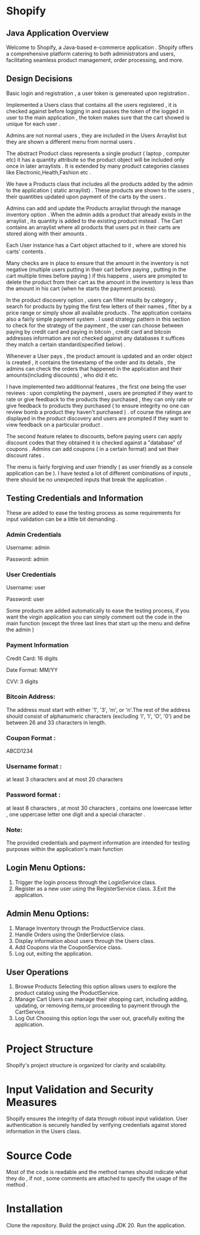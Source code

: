 
# Shopify
## Java Application Overview
Welcome to Shopify, a Java-based e-commerce application . Shopify offers a comprehensive platform catering to both administrators and users, facilitating seamless product management, order processing, and more.
## Design Decisions 
Basic login and registration , a user token is genereated upon registration . 


Implemented a Users class that contains all the users registered , it is checked against before logging in and passes the token of the logged in user to the main application , the token makes sure that the cart showed is unique for each user .


Admins are not normal users , they are included in the Users Arraylist but they are shown a different menu from normal users . 



The abstract  Product class represents a single product ( laptop ,  computer etc) it has a quantity attribute so the product object will be included only once in later arraylists .
It is extended by many product categories classes like Electronic,Health,Fashion etc .



We have a Products class that includes all the products added by the admin to the application ( static arraylist) . These products are shown to the users , their quantities updated upon payment of the carts by the users . 



Admins can add and update the Products arraylist through the manage inventory option . When the admin adds a product that already exists in the arraylist , its quantity is added to the existing product instead .
The Cart contains an arraylist where all products that users put in their carts are stored along with their amounts .



Each User instance has a Cart object attached to it , where are stored his carts' contents .



Many checks are in place to ensure that the amount in the inventory is not negative (multiple users putting in their cart before paying , putting in the cart multiple times before paying ) if this happens , users are prompted to delete the product from their cart as the amount in the inventory is less than the amount in his cart (when he starts the payment process).



In the product discovery option , users can filter results by category , search for products by typing the first few letters of their names ,  filter by a price range or simply show all available products .
The application contains also a fairly simple payment system . I used strategy pattern in this section to check for the strategy of the payment , the user can choose between paying by credit card and paying in bitcoin  , credit card and bitcoin addresses  information are not checked against any databases it suffices they match a certain standard(specified below) .



Whenever a User pays , the product amount is updated and an order object is created , it contains the timestamp of the order and its details , the admins can check the orders that happened in the application and their amounts(including discounts) , who did it etc.



I have implemented two additionnal features , the first one being the user reviews : upon completing the payment , users are prompted if they want to rate or give feedback to the products they purchased , they can only rate or give feedback to products they purchased ( to ensure integrity no one can review bomb a product they haven't purchased ) . of course the ratings are displayed in the product discovery and users are prompted if they want to view feedback on a particular product .



The second feature relates to discounts, before paying users can apply discount codes that they obtained it is checked against a "database" of coupons . Admins can add coupons ( in a certain format) and set their discount rates .



The menu is fairly forgiving and user friendly ( as user friendly as a console application can be ).
I have tested a lot of different combinations of inputs , there should be no unexpected inputs that break the application .


## Testing Credentials and Information
These are added to ease the testing process as some requirements for input validation can be a little bit demanding .

### Admin Credentials

Username: admin

Password: admin


### User Credentials


Username: user

Password: user


Some products are added automatically to ease the testing process, if you want the virgin application you can simply comment out the code in the main function (except the three last lines that start up the menu and define the admin )


### Payment Information 

Credit Card: 16 digits

Date Format: MM/YY

CVV: 3 digits

### Bitcoin Address:
The address must start with either '1', '3', 'm', or 'n'.The rest of the address should consist of alphanumeric characters (excluding 'l', 'I', 'O', '0') and be between 26 and 33 characters in length.

### Coupon Format : 
ABCD1234
### Username format :
at least 3 characters and at most 20 characters 
### Password format :
at least 8 characters , at most 30 characters , contains one lowercase letter , one uppercase letter one digit and a special character .
### Note:
The provided credentials and payment information are intended for testing purposes within the application's main function
## Login Menu Options:
1. Trigger the login process through the LoginService class.
2. Register as a new user using the RegisterService class.
3.Exit the application.
## Admin Menu Options:
1. Manage Inventory through the ProductService class.
2. Handle Orders using the OrderService class.
3. Display information about users through the Users class.
4. Add Coupons via the CouponService class.
5. Log out, exiting the application.
## User Operations
1. Browse Products
Selecting this option allows users to explore the product catalog using the ProductService.
2. Manage Cart
Users can manage their shopping cart, including adding, updating, or removing items,or proceeding to payment through the CartService.
3. Log Out
Choosing this option logs the user out, gracefully exiting the application.

# Project Structure
Shopify's project structure is organized for clarity and scalability.

# Input Validation and Security Measures
Shopify ensures the integrity of data through robust input validation. User authentication is securely handled by verifying credentials against stored information in the Users class.
# Source Code 
Most of the code is readable and the method names should indicate what they do , if not , some comments are attached to specify the usage of the method .

# Installation
Clone the repository.
Build the project using JDK 20.
Run the application.
